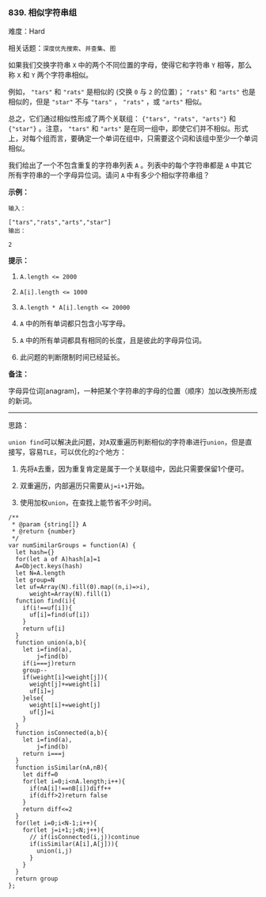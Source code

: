 ### 839. 相似字符串组

难度：Hard

相关话题：`深度优先搜索`、`并查集`、`图`

如果我们交换字符串 `X`  中的两个不同位置的字母，使得它和字符串 `Y`  相等，那么称  `X`  和  `Y`  两个字符串相似。



例如， `"tars"`  和  `"rats"`  是相似的 (交换  `0`  与  `2`  的位置)； `"rats"`  和  `"arts"`  也是相似的，但是  `"star"`  不与  `"tars"` ， `"rats"` ，或  `"arts"`  相似。



总之，它们通过相似性形成了两个关联组： `{"tars", "rats", "arts"}`  和  `{"star"}` 。注意， `"tars"`  和  `"arts"`  是在同一组中，即使它们并不相似。形式上，对每个组而言，要确定一个单词在组中，只需要这个词和该组中至少一个单词相似。



我们给出了一个不包含重复的字符串列表  `A` 。列表中的每个字符串都是  `A`  中其它所有字符串的一个字母异位词。请问  `A`  中有多少个相似字符串组？



**示例：** 





```
输入：

["tars","rats","arts","star"]
输出：

2
```


**提示：** 




1.  `A.length <= 2000` 

2.  `A[i].length <= 1000` 

3.  `A.length * A[i].length <= 20000` 

4.  `A`  中的所有单词都只包含小写字母。

5.  `A`  中的所有单词都具有相同的长度，且是彼此的字母异位词。

6. 此问题的判断限制时间已经延长。





**备注：** 



 字母异位词[anagram]，一种把某个字符串的字母的位置（顺序）加以改换所形成的新词。




-----

思路：

`union find`可以解决此问题，对`A`双重遍历判断相似的字符串进行`union`，但是直接写，容易`TLE`，可以优化的`2`个地方：

1. 先将`A`去重，因为重复肯定是属于一个关联组中，因此只需要保留1个便可。

2. 双重遍历，内部遍历只需要从`j=i+1`开始。

3. 使用加权`union`，在查找上能节省不少时间。


```
/**
 * @param {string[]} A
 * @return {number}
 */
var numSimilarGroups = function(A) {
  let hash={}
  for(let a of A)hash[a]=1
  A=Object.keys(hash)
  let N=A.length
  let group=N
  let uf=Array(N).fill(0).map((n,i)=>i),
      weight=Array(N).fill(1)
  function find(i){
    if(i!==uf[i]){
      uf[i]=find(uf[i])
    }
    return uf[i]
  }
  function union(a,b){
    let i=find(a),
        j=find(b)
    if(i===j)return
    group--
    if(weight[i]<weight[j]){
      weight[j]+=weight[i]
      uf[i]=j
    }else{
      weight[i]+=weight[j]
      uf[j]=i
    }
  }
  function isConnected(a,b){
    let i=find(a),
        j=find(b)
    return i===j
  }
  function isSimilar(nA,nB){
    let diff=0
    for(let i=0;i<nA.length;i++){
      if(nA[i]!==nB[i])diff++
      if(diff>2)return false
    }
    return diff<=2
  }
  for(let i=0;i<N-1;i++){
    for(let j=i+1;j<N;j++){
      // if(isConnected(i,j))continue
      if(isSimilar(A[i],A[j])){
        union(i,j)
      }
    }
  }
  return group
};



```

